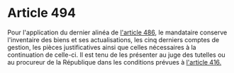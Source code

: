 # Article 494

Pour l'application du dernier alinéa de <a href='/code-civil/livre-ier-des-personnes/titre-xi-de-la-majorite-et-des-majeurs-proteges-par-la-loi/chapitre-ii-des-mesures-de-protection-juridique-des-majeurs/section-5-du-mandat-de-protection-future/sous-section-1-des-dispositions-communes/486.md' title='Code civil - art. 486 (V)'>l'article 486</a>, le mandataire conserve l'inventaire des biens et ses actualisations, les cinq derniers comptes de gestion, les pièces justificatives ainsi que celles nécessaires à la continuation de celle-ci. Il est tenu de les présenter au juge des tutelles ou au procureur de la République dans les conditions prévues à <a href='/code-civil/livre-ier-des-personnes/titre-xi-de-la-majorite-et-des-majeurs-proteges-par-la-loi/chapitre-ier-des-dispositions-generales/section-2-des-dispositions-communes-aux-majeurs-proteges/416.md' title='Code civil - art. 416 (V)'>l'article 416.</a>